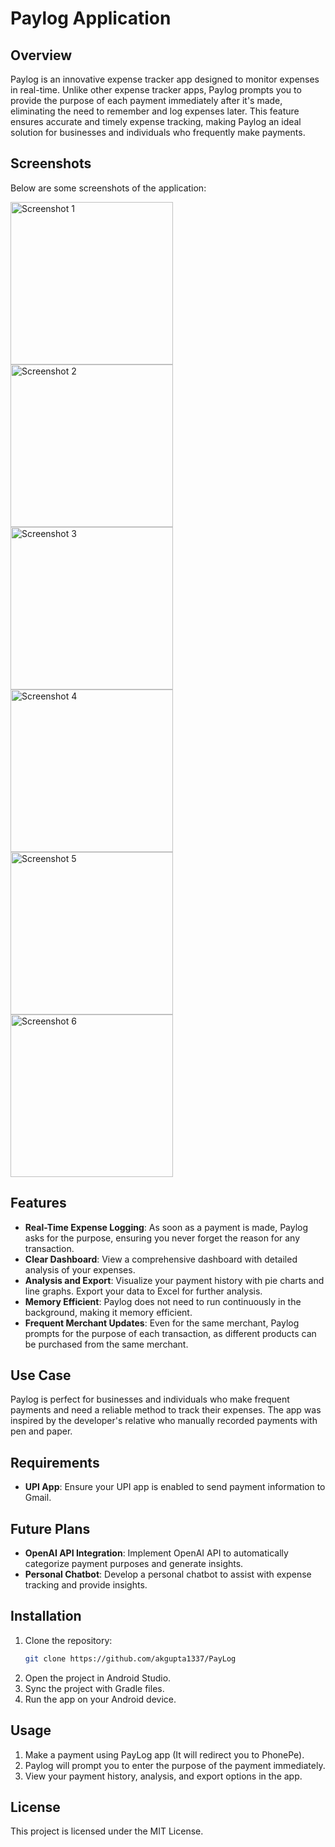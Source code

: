 # Paylog Application

## Overview

Paylog is an innovative expense tracker app designed to monitor expenses in real-time. Unlike other expense tracker apps, Paylog prompts you to provide the purpose of each payment immediately after it's made, eliminating the need to remember and log expenses later. This feature ensures accurate and timely expense tracking, making Paylog an ideal solution for businesses and individuals who frequently make payments.

## Screenshots

Below are some screenshots of the application:


<div>
    <img src="screenshots/1.jpeg" alt="Screenshot 1" width="260" style="margin-right: 10px;" />
    <img src="screenshots/2.jpeg" alt="Screenshot 2" width="260" style="margin-right: 10px;" />
    <img src="screenshots/3.jpeg" alt="Screenshot 3" width="260" />
</div>
<div>
    <img src="screenshots/4.jpeg" alt="Screenshot 4" width="260" style="margin-right: 10px;" />
    <img src="screenshots/5.jpeg" alt="Screenshot 5" width="260" style="margin-right: 10px;" />
    <img src="screenshots/6.jpeg" alt="Screenshot 6" width="260" />
</div>


## Features

- **Real-Time Expense Logging**: As soon as a payment is made, Paylog asks for the purpose, ensuring you never forget the reason for any transaction.
- **Clear Dashboard**: View a comprehensive dashboard with detailed analysis of your expenses.
- **Analysis and Export**: Visualize your payment history with pie charts and line graphs. Export your data to Excel for further analysis.
- **Memory Efficient**: Paylog does not need to run continuously in the background, making it memory efficient.
- **Frequent Merchant Updates**: Even for the same merchant, Paylog prompts for the purpose of each transaction, as different products can be purchased from the same merchant.

## Use Case

Paylog is perfect for businesses and individuals who make frequent payments and need a reliable method to track their expenses. The app was inspired by the developer's relative who manually recorded payments with pen and paper.

## Requirements

- **UPI App**: Ensure your UPI app is enabled to send payment information to Gmail.

## Future Plans

- **OpenAI API Integration**: Implement OpenAI API to automatically categorize payment purposes and generate insights.
- **Personal Chatbot**: Develop a personal chatbot to assist with expense tracking and provide insights.

## Installation

1. Clone the repository:
    ```bash
    git clone https://github.com/akgupta1337/PayLog
    ```
2. Open the project in Android Studio.
3. Sync the project with Gradle files.
4. Run the app on your Android device.

## Usage

1. Make a payment using PayLog app (It will redirect you to PhonePe).
2. Paylog will prompt you to enter the purpose of the payment immediately.
3. View your payment history, analysis, and export options in the app.



## License

This project is licensed under the MIT License.


